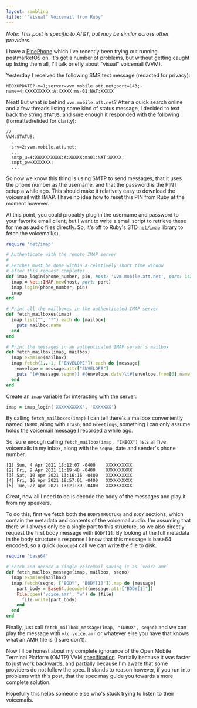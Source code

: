 ```yaml
---
layout: rambling
title: '"Visual" Voicemail from Ruby'
---
```


_Note: This post is specific to AT&T, but may be similar across other providers._

I have a [PinePhone][pine-phone] which I've recently been trying out running
[postmarketOS][postmarket-os] on. It's got a number of problems, but without
getting caught up listing them all, I'll talk briefly about "visual" voicemail
(VVM).

Yesterday I received the following SMS text message (redacted for privacy):

```
MBOXUPDATE?-m=1;server=vvm.mobile.att.net;port=143;-name=4:XXXXXXXXXX:A:XXXXX:ms-01:NAT:XXXXX
```

Neat! But what is behind `vvm.mobile.att.net`? After a quick search online and
a few threads listing some kind of status message, I decided to text back the
string `STATUS`, and sure enough it responded with the following
(formatted/elided for clarity):

```
//-
VVM:STATUS:
  ...
  srv=2:vvm.mobile.att.net;
  ...
  smtp_u=4:XXXXXXXXXX:A:XXXXX:ms01:NAT:XXXXX;
  smpt_pw=XXXXXXX;
  ...
```

So now we know this thing is using SMTP to send messages, that it uses the
phone number as the username, and that the password is the PIN I setup a while
ago.  This should make it relatively easy to download the voicemail with IMAP.
I have no idea how to reset this PIN from Ruby at the moment however.

At this point, you could probably plug in the username and password to your
favorite email client, but I want to write a small script to retrieve these for
me as audio files directly. So, it's off to Ruby's STD [`net/imap`][net/imap]
library to fetch the voicemail(s).

```ruby
require 'net/imap'

# Authenticate with the remote IMAP server
#
# Fetches must be done within a relatively short time window
# after this request completes.
def imap_login(phone_number, pin, host: 'vvm.mobile.att.net', port: 143)
  imap = Net::IMAP.new(host, port: port)
  imap.login(phone_number, pin)
  imap
end

# Print all the mailboxes in the authenticated IMAP server
def fetch_mailboxes(imap)
  imap.list("", "*").each do |mailbox|
    puts mailbox.name
  end
end

# Print the messages in an authenticated IMAP server's mailbox
def fetch_mailbox(imap, mailbox)
  imap.examine(mailbox)
  imap.fetch(1..-1, ["ENVELOPE"]).each do |message|
    envelope = message.attr["ENVELOPE"]
    puts "[#{message.seqno}] #{envelope.date}\t#{envelope.from[0].name}"
  end
end
```

Create an `imap` variable for interacting with the server:

```ruby
imap = imap_login('XXXXXXXXXX', 'XXXXXXX')
```

By calling `fetch_mailboxes(imap)` I can tell there's a mailbox conveniently
named `INBOX`, along with `Trash`, and `Greetings`, something I can only assume
holds the voicemail message I recorded a while ago.

So, sure enough calling `fetch_mailbox(imap, "INBOX")` lists all five
voicemails in my inbox, along with the `seqno`, date and sender's phone number.

```
[1] Sun, 4 Apr 2021 18:12:07 -0400    XXXXXXXXXX 
[2] Fri, 9 Apr 2021 11:19:48 -0400    XXXXXXXXXX 
[3] Sat, 10 Apr 2021 13:16:16 -0400   XXXXXXXXXX 
[4] Fri, 16 Apr 2021 19:57:01 -0400   XXXXXXXXXX 
[5] Tue, 27 Apr 2021 13:21:39 -0400   XXXXXXXXXX 
```

Great, now all I need to do is decode the body of the messages and play it from
my speakers.

To do this, first we fetch both the `BODYSTRUCTURE` and `BODY` sections, which
contain the metadata and contents of the voicemail audio. I'm assuming that
there will always only be a single part to this structure, so we also directly
request the first body message with `BODY[1]`. By looking at the full metadata
in the body structure's response I know that this message is base64 encoded, so
a quick `decode64` call we can write the file to disk.

```ruby
require 'base64'

# Fetch and decode a single voicemail saving it as `voice.amr`
def fetch_mailbox_message(imap, mailbox, seqno)
  imap.examine(mailbox)
  imap.fetch(seqno, ["BODY", "BODY[1]"]).map do |message|
    part_body = Base64.decode64(message.attr["BODY[1]"])
    File.open('voice.amr', "w") do |file|
      file.write(part_body)
    end
  end
end
```

Finally, just call `fetch_mailbox_message(imap, "INBOX", seqno)` and we can
play the message with `vlc voice.amr` or whatever else you have that knows what
an AMR file is (I sure don't).

Now I'll be honest about my complete ignorance of the Open Mobile Terminal
Platform (OMTP) VVM [specification][spec]. Partially because it was faster to
just work backwards, and partially because I'm aware that some providers do not
follow the spec. It stands to reason however, if you run into problems with
this post, that the spec may guide you towards a more complete solution.

Hopefully this helps someone else who's stuck trying to listen to their
voicemails.


[pine-phone]: https://www.pine64.org/pinephone
[postmarket-os]: https://postmarketos.org
[spec]: http://www.omtp.org/OMTP_VVM_Specification_v1_3_Final.pdf
[net/imap]: https://ruby-doc.org/stdlib-2.5.1/libdoc/net/imap/rdoc/Net/IMAP.html

